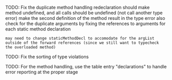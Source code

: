 TODO: Fix the duplicate method handling
    redeclaration should make method undefined, and all calls should be undefined (not call another type error)
    make the second definition of the method result in the type error
    also check for the duplicate arguments by fixing the references to arguments for each static method declaration

    may need to change staticMethodDecl to accomodate for the argList outside of the forward references (since we still want to typecheck the overloaded method)

TODO: Fix the sorting of type violations

TODO: For the method handling, use the table entry "declarations" to handle error reporting at the proper stage